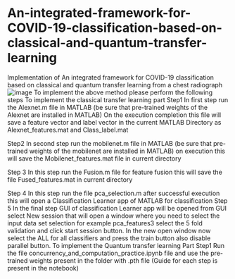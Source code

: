 # An-integrated-framework-for-COVID-19-classification-based-on-classical-and-quantum-transfer-learning
Implementation of An integrated framework for COVID-19 classification based on classical and quantum transfer learning from a chest radiograph
![image](https://github.com/user-attachments/assets/c50bb09b-1378-4dd6-ba8e-ef5dd6aa70fc)
To implement the above method please perform the following steps
To implement the classical transfer learning part
Step1
In first step run the Alexnet.m file in MATLAB (be sure that pre-trained weights of the Alexnet are installed in MATLAB)
On the execution completion this file will save a feature vector and label vector in the current MATLAB Directory as Alexnet_features.mat and Class_label.mat

Step2
In second step run the mobilenet.m file in MATLAB (be sure that pre-trained weights of the mobilenet are installed in MATLAB) on execution this will save the Mobilenet_features.mat file in current directory

Step 3
In this step run the Fusion.m file for feature fusion this will save the file Fused_features.mat in current directory

Step 4
In this step run the file pca_selection.m after successful execution this will open a Classification Learner app of MATLAB for classification 
Step 5
In the final step GUI of classification Learner app will be opened from GUI select New session that will open a window where you need to select the input data set selection for example pca_features3 select the 5 fold validation and click start session button. In the new open window now select the ALL for all classifiers and press the train button also disable parallel button.
To implement the Quantum transfer learning Part
Step1
Run the file concurrency_and_computation_practice.ipynb file and use the pre-trained weights present in the folder with .pth file (Guide for each step is present in the notebook)
